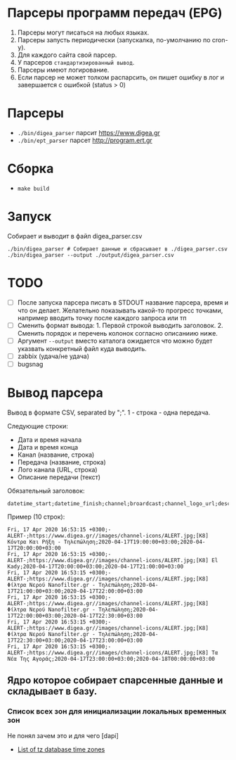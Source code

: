 # Парсеры программ передач (EPG)

1. Парсеры могут писаться на любых языках.
2. Парсеры запусть периодически (запускалка, по-умолчанию по cron-у).
3. Для каждого сайта свой парсер.
4. У парсеров `стандартизированный вывод`.
5. Парсеры имеют логирование.
6. Если парсер не может толком распарсить, он пишет ошибку в лог и завершается с ошибкой (status > 0)

# Парсеры

- `./bin/digea_parser` парсит https://www.digea.gr
- `./bin/ept_parser` парсет http://program.ert.gr

# Сборка

- `make build`

# Запуск

Собирает и выводит в файл digea_parser.csv

```
./bin/digea_parser # Собирает данные и сбрасывает в ./digea_parser.csv
./bin/digea_parser --output ./output/digea_parser.csv
```

# TODO

* [ ] После запуска парсера писать в STDOUT название парсера, время и что он
  делает. Желательно показывать какой-то прогресс точками, например вводить
  точку после каждого запроса или тп
* [ ] Сменить формат вывода: 1. Первой строкой выводить заголовок. 2. Сменить
  порядок и перечень колонок согласно описаниию ниже.
* [ ] Аргумент `--output` вместо каталога ожидается что можно будет указвать
  конкретный файл куда выводить.
* [ ] zabbix (удача/не удача)
* [ ] bugsnag

# Вывод парсера

Вывод в формате CSV, separated by ";". 1 - строка - одна передача.

Следующие строки:

* Дата и время начала
* Дата и время конца
* Канал (название, строка)
* Передача (название, строка)
* Лого канала (URL, строка)
* Описание передачи (текст)

Обязательный заголовок:

```csv
datetime_start;datetime_finish;channel;broardcast;channel_logo_url;description
```

Пример (10 строк):

```csv
Fri, 17 Apr 2020 16:53:15 +0300;-ALERT-;https://www.digea.gr//images/channel-icons/ALERT.jpg;[K8] Κόντρα Και Ρήξη - Τηλεπώληση;2020-04-17T19:00:00+03:00;2020-04-17T20:00:00+03:00
Fri, 17 Apr 2020 16:53:15 +0300;-ALERT-;https://www.digea.gr//images/channel-icons/ALERT.jpg;[K8] El Kady;2020-04-17T20:00:00+03:00;2020-04-17T21:00:00+03:00
Fri, 17 Apr 2020 16:53:15 +0300;-ALERT-;https://www.digea.gr//images/channel-icons/ALERT.jpg;[K8] Φίλτρα Νερού Nanofilter.gr - Τηλεπώληση;2020-04-17T21:00:00+03:00;2020-04-17T22:00:00+03:00
Fri, 17 Apr 2020 16:53:15 +0300;-ALERT-;https://www.digea.gr//images/channel-icons/ALERT.jpg;[K8] Φίλτρα Νερού Nanofilter.gr - Τηλεπώληση;2020-04-17T22:00:00+03:00;2020-04-17T22:30:00+03:00
Fri, 17 Apr 2020 16:53:15 +0300;-ALERT-;https://www.digea.gr//images/channel-icons/ALERT.jpg;[K8] Φίλτρα Νερού Nanofilter.gr - Τηλεπώληση;2020-04-17T22:30:00+03:00;2020-04-17T23:00:00+03:00
Fri, 17 Apr 2020 16:53:15 +0300;-ALERT-;https://www.digea.gr//images/channel-icons/ALERT.jpg;[K8] Τα Νέα Της Αγοράς;2020-04-17T23:00:00+03:00;2020-04-18T00:00:00+03:00
```

## Ядро которое собирает спарсенные данные и складывает в базу.

### Список всех зон для инициализации локальных временных зон

Не понял зачем это и для чего [dapi]

- [List of tz database time zones](https://en.wikipedia.org/wiki/List_of_tz_database_time_zones)
